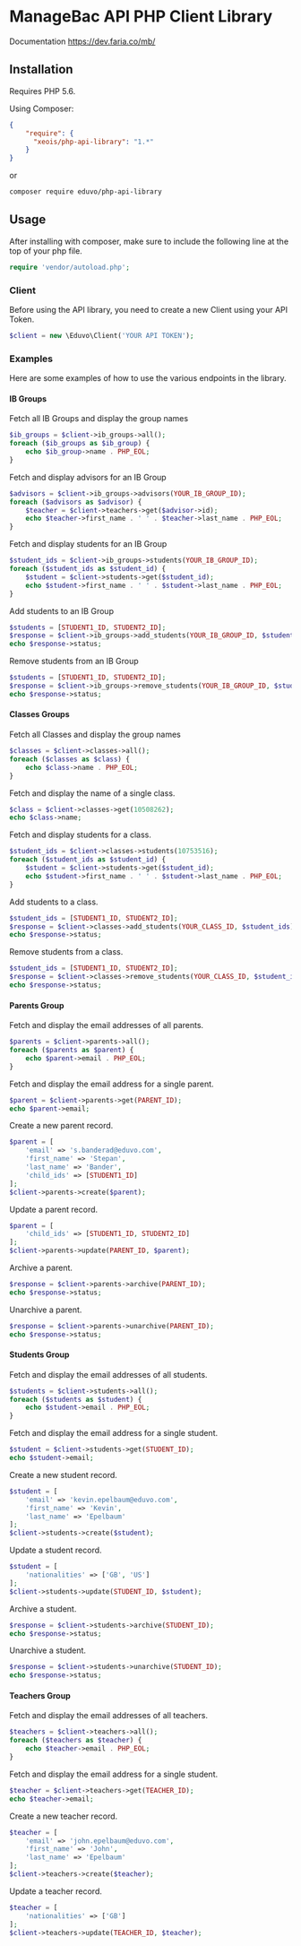 # ManageBac API PHP Client Library
Documentation https://dev.faria.co/mb/

## Installation
Requires PHP 5.6.

Using Composer:

```json
{
    "require": {
      "xeois/php-api-library": "1.*"
    }
}
```
or 
```bash
composer require eduvo/php-api-library
```
## Usage
After installing with composer, make sure to include the following line at the top of your php file.
```php
require 'vendor/autoload.php';
```
### Client
Before using the API library, you need to create a new Client using your API Token.
```php
$client = new \Eduvo\Client('YOUR API TOKEN');
```
### Examples
Here are some examples of how to use the various endpoints in the library.
#### IB Groups
Fetch all IB Groups and display the group names
```php
$ib_groups = $client->ib_groups->all();
foreach ($ib_groups as $ib_group) {
    echo $ib_group->name . PHP_EOL;
}
```
Fetch and display advisors for an IB Group
```php
$advisors = $client->ib_groups->advisors(YOUR_IB_GROUP_ID);
foreach ($advisors as $advisor) {
    $teacher = $client->teachers->get($advisor->id);
    echo $teacher->first_name . ' ' . $teacher->last_name . PHP_EOL;
}
```
Fetch and display students for an IB Group
```php
$student_ids = $client->ib_groups->students(YOUR_IB_GROUP_ID);
foreach ($student_ids as $student_id) {
    $student = $client->students->get($student_id);
    echo $student->first_name . ' ' . $student->last_name . PHP_EOL;
}
```
Add students to an IB Group
```php
$students = [STUDENT1_ID, STUDENT2_ID];
$response = $client->ib_groups->add_students(YOUR_IB_GROUP_ID, $students);
echo $response->status;
```
Remove students from an IB Group
```php
$students = [STUDENT1_ID, STUDENT2_ID];
$response = $client->ib_groups->remove_students(YOUR_IB_GROUP_ID, $students);
echo $response->status;
```
#### Classes Groups
Fetch all Classes and display the group names
```php
$classes = $client->classes->all();
foreach ($classes as $class) {
    echo $class->name . PHP_EOL;
}
```
Fetch and display the name of a single class.
```php
$class = $client->classes->get(10508262);
echo $class->name;
```
Fetch and display students for a class.
```php
$student_ids = $client->classes->students(10753516);
foreach ($student_ids as $student_id) {
    $student = $client->students->get($student_id);
    echo $student->first_name . ' ' . $student->last_name . PHP_EOL;
}
```
Add students to a class.
```php
$student_ids = [STUDENT1_ID, STUDENT2_ID];
$response = $client->classes->add_students(YOUR_CLASS_ID, $student_ids);
echo $response->status;
```
Remove students from a class.
```php
$student_ids = [STUDENT1_ID, STUDENT2_ID];
$response = $client->classes->remove_students(YOUR_CLASS_ID, $student_ids);
echo $response->status;
```
#### Parents Group
Fetch and display the email addresses of all parents.
```php
$parents = $client->parents->all();
foreach ($parents as $parent) {
    echo $parent->email . PHP_EOL;
}
```
Fetch and display the email address for a single parent.
```php
$parent = $client->parents->get(PARENT_ID);
echo $parent->email;
```
Create a new parent record.
```php
$parent = [
    'email' => 's.banderad@eduvo.com',
    'first_name' => 'Stepan',
    'last_name' => 'Bander',
    'child_ids' => [STUDENT1_ID]
];
$client->parents->create($parent);
```
Update a parent record.
```php
$parent = [
    'child_ids' => [STUDENT1_ID, STUDENT2_ID]
];
$client->parents->update(PARENT_ID, $parent);
```
Archive a parent.
```php
$response = $client->parents->archive(PARENT_ID);
echo $response->status;
```
Unarchive a parent.
```php
$response = $client->parents->unarchive(PARENT_ID);
echo $response->status;
```
#### Students Group
Fetch and display the email addresses of all students.
```php
$students = $client->students->all();
foreach ($students as $student) {
    echo $student->email . PHP_EOL;
}
```
Fetch and display the email address for a single student.
```php
$student = $client->students->get(STUDENT_ID);
echo $student->email;
```
Create a new student record.
```php
$student = [
    'email' => 'kevin.epelbaum@eduvo.com',
    'first_name' => 'Kevin',
    'last_name' => 'Epelbaum'
];
$client->students->create($student);
```
Update a student record.
```php
$student = [
    'nationalities' => ['GB', 'US']
];
$client->students->update(STUDENT_ID, $student);
```
Archive a student.
```php
$response = $client->students->archive(STUDENT_ID);
echo $response->status;
```
Unarchive a student.
```php
$response = $client->students->unarchive(STUDENT_ID);
echo $response->status;
```
#### Teachers Group
Fetch and display the email addresses of all teachers.
```php
$teachers = $client->teachers->all();
foreach ($teachers as $teacher) {
    echo $teacher->email . PHP_EOL;
}
```
Fetch and display the email address for a single student.
```php
$teacher = $client->teachers->get(TEACHER_ID);
echo $teacher->email;
```
Create a new teacher record.
```php
$teacher = [
    'email' => 'john.epelbaum@eduvo.com',
    'first_name' => 'John',
    'last_name' => 'Epelbaum'
];
$client->teachers->create($teacher);
```
Update a teacher record.
```php
$teacher = [
    'nationalities' => ['GB']
];
$client->teachers->update(TEACHER_ID, $teacher);
```
